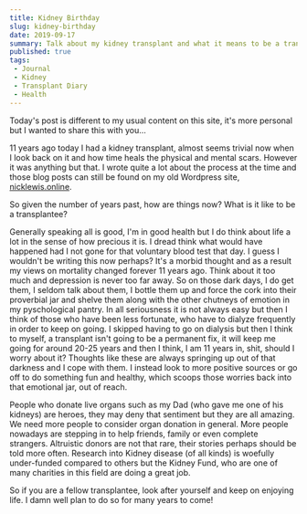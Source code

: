 ```yaml
---
title: Kidney Birthday
slug: kidney-birthday
date: 2019-09-17
summary: Talk about my kidney transplant and what it means to be a transplant patient
published: true
tags: 
 - Journal
 - Kidney
 - Transplant Diary
 - Health
---
```


Today's post is different to my usual content on this site, it's more personal but I wanted to share this with you... 

11 years ago today I had a kidney transplant, almost seems trivial now when I look back on it and how time heals the physical and mental scars. However it was anything but that. I wrote quite a lot about the process at the time and those blog posts can still be found on my old Wordpress site, [nicklewis.online](https://nicklewis.online/category/transplant-diary). 

So given the number of years past, how are things now? What is it like to be a transplantee?

Generally speaking all is good, I'm in good health but I do think about life a lot in the sense of how precious it is. I dread think what would have happened had I not gone for that voluntary blood test that day. I guess I wouldn't be writing this now perhaps? It's a morbid thought and as a result my views on mortality changed forever 11 years ago. Think about it too much and depression is never too far away. So on those dark days, I do get them, I seldom talk about them, I bottle them up and force the cork into their proverbial jar and shelve them along with the other chutneys of emotion in my pyschological pantry. In all seriousness it is not always easy but then I think of those who have been less fortunate, who have to dialyze frequently in order to keep on going. I skipped having to go on dialysis but then I think to myself, a transplant isn't going to be a permanent fix, it will keep me going for around 20-25 years and then I think, I am 11 years in, shit, should I worry about it? Thoughts like these are always springing up out of that darkness and I cope with them. I instead look to more positive sources or go off to do something fun and healthy, which scoops those worries back into that emotional jar, out of reach.

People who donate live organs such as my Dad (who gave me one of his kidneys) are heroes, they may deny that sentiment but they are all amazing. We need more people to consider organ donation in general. More people nowadays are stepping in to help friends, family or even complete strangers. Altruistic donors are not that rare, their stories perhaps should be told more often. Research into Kidney disease (of all kinds) is woefully under-funded compared to others but the Kidney Fund, who are one of many charities in this field are doing a great job. 

So if you are a fellow transplantee, look after yourself and keep on enjoying life. I damn well plan to do so for many years to come!